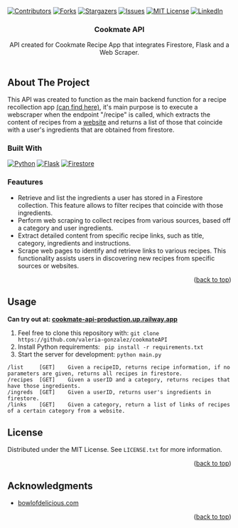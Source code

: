 <!-- Improved compatibility of back to top link: See: https://github.com/othneildrew/Best-README-Template/pull/73 -->
<a name="readme-top"></a>
<!-- PROJECT SHIELDS -->
<!--
*** I'm using markdown "reference style" links for readability.
*** Reference links are enclosed in brackets [ ] instead of parentheses ( ).
*** See the bottom of this document for the declaration of the reference variables
*** for contributors-url, forks-url, etc. This is an optional, concise syntax you may use.
*** https://www.markdownguide.org/basic-syntax/#reference-style-links
-->
[![Contributors][contributors-shield]][contributors-url]
[![Forks][forks-shield]][forks-url]
[![Stargazers][stars-shield]][stars-url]
[![Issues][issues-shield]][issues-url]
[![MIT License][license-shield]][license-url]
[![LinkedIn][linkedin-shield]][linkedin-url]



<!-- PROJECT LOGO -->

<h3 align="center">Cookmate API</h3>

  <p align="center">
    API created for Cookmate Recipe App that integrates Firestore, Flask and a Web Scraper.
    <br />
    <br />
  </p>
</div>

<!-- ABOUT THE PROJECT -->
## About The Project
This API was created to function as the main backend function for a recipe recollection app [(can find here)](https://github.com/valeria-gonzalez/recipeApp), it's main purpose is to execute a webscraper when the endpoint "/recipe" is called, which extracts the content of recipes from a [website](https://www.bowlofdelicious.com/) and returns a list of those that coincide with a user's ingredients that are obtained from firestore. 

### Built With

[![Python][Python]][Python-url] [![Flask][Flask]][Flask-url] [![Firestore][Firestore]][Firestore-url] 

### Feautures
- Retrieve and list the ingredients a user has stored in a Firestore collection. This feature allows to filter recipes that coincide with those ingredients.
- Perform web scraping to collect recipes from various sources, based off a category and user ingredients.
- Extract detailed content from specific recipe links, such as title, category, ingredients and instructions.
- Scrape web pages to identify and retrieve links to various recipes. This functionality assists users in discovering new recipes from specific sources or websites.
<p align="right">(<a href="#readme-top">back to top</a>)</p>

## Usage
__Can try out at: [cookmate-api-production.up.railway.app](cookmate-api-production.up.railway.app)__ <br>
1. Feel free to clone this repository with: ```git clone https://github.com/valeria-gonzalez/cookmateAPI```
2. Install Python requirements: ``` pip install -r requirements.txt```
3. Start the server for development: ``` python main.py ```

```
/list     [GET]    Given a recipeID, returns recipe information, if no parameters are given, returns all recipes in firestore.
/recipes  [GET]    Given a userID and a category, returns recipes that have those ingredients.
/ingreds  [GET]    Given a userID, returns user's ingredients in firestore.
/links    [GET]    Given a category, return a list of links of recipes of a certain category from a website.
```

<!-- LICENSE -->
## License

Distributed under the MIT License. See `LICENSE.txt` for more information.

<p align="right">(<a href="#readme-top">back to top</a>)</p>

<!-- ACKNOWLEDGMENTS -->
## Acknowledgments
* [bowlofdelicious.com](https://www.bowlofdelicious.com/)
<p align="right">(<a href="#readme-top">back to top</a>)</p>



<!-- MARKDOWN LINKS & IMAGES -->
<!-- https://www.markdownguide.org/basic-syntax/#reference-style-links -->
[contributors-shield]: https://img.shields.io/github/contributors/valeria-gonzalez/cookmateAPI.svg?style=for-the-badge
[contributors-url]: https://github.com/valeria-gonzalez/cookmateAPI/graphs/contributors
[forks-shield]: https://img.shields.io/github/forks/valeria-gonzalez/cookmateAPI.svg?style=for-the-badge
[forks-url]: https://github.com/valeria-gonzalez/cookmateAPI/network/members
[stars-shield]: https://img.shields.io/github/stars/valeria-gonzalez/cookmateAPI.svg?style=for-the-badge
[stars-url]: https://github.com/valeria-gonzalez/cookmateAPI/stargazers
[issues-shield]: https://img.shields.io/github/issues/valeria-gonzalez/cookmateAPI.svg?style=for-the-badge
[issues-url]: https://github.com/valeria-gonzalez/cookmateAPI/issues
[license-shield]: https://img.shields.io/github/license/valeria-gonzalez/cookmateAPI.svg?style=for-the-badge
[license-url]: https://github.com/valeria-gonzalez/cookmateAPI/blob/master/LICENSE.txt
[linkedin-shield]: https://img.shields.io/badge/-LinkedIn-black.svg?style=for-the-badge&logo=linkedin&colorB=555
[linkedin-url]: https://linkedin.com/in/valeria-gonzalez-segura
[Python]: https://img.shields.io/badge/Python-blue?style=for-the-badge&logo=python&logoColor=white
[Python-url]: https://www.python.org/
[Flask]: https://img.shields.io/badge/Flask-black?style=for-the-badge&logo=flask&logoColor=white
[Flask-url]: https://flask.palletsprojects.com/en/2.3.x/
[Firestore]: https://img.shields.io/badge/Firestore-blue?style=for-the-badge&logo=firebase&logoColor=yellow
[Firestore-url]: https://firebase.google.com/docs/firestore
